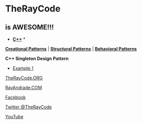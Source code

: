 # TheRayCode
## is AWESOME!!!


* **[C++](../README.md)** * 

**[Creational Patterns](../README.md)** | **[Structural Patterns](../Structural/README.md)** | **[Behavioral Patterns](./Behavioral/README.md)**

**C++ Singleton Design Pattern**

 * [Example 1](/SN1/README.md)


[TheRayCode.ORG](https://www.TheRayCode.org)

[RayAndrade.COM](https://www.RayAndrade.com)

[Facebook](https://www.facebook.com/TheRayCode/)

[Twitter @TheRayCode](https://www.twitter.com/TheRayCode/)

[YouTube](https://www.youtube.com/AndradeRay/)


